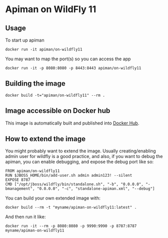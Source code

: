 Apiman on WildFly 11
===================

## Usage

To start up apiman

    docker run -it apiman/on-wildfly11

You may want to map the port(s) so you can access the app

    docker run -it -p 8080:8080 -p 8443:8443 apiman/on-wildfly11

## Building the image

    docker build -t="apiman/on-wildfly11" --rm .

## Image accessible on Docker hub

This image is automatically built and published into [Docker Hub](https://registry.hub.docker.com/u/apiman/on-wildfly11/).


## How to extend the image

You might probably want to extend the image. Usually creating/enabling admin user for wildfly is a good practice, and also, if you want to debug the apiman, you can enable debugging, and expose the debug port like so:

    FROM apiman/on-wildfly11
    RUN $JBOSS_HOME/bin/add-user.sh admin admin123! --silent
    EXPOSE 8787
    CMD ["/opt/jboss/wildfly/bin/standalone.sh", "-b", "0.0.0.0", "-bmanagement", "0.0.0.0", "-c", "standalone-apiman.xml", "--debug"]

You can build your own extended image with:

    docker build --rm -t "myname/apiman-on-wildfly11:latest" .

And then run it like:

    docker run -it --rm -p 8080:8080 -p 9990:9990 -p 8787:8787 myname/apiman-on-wildfly11
    
